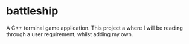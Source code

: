 # battleship
A C++ terminal game application. This project a where I will be reading through a user requirement, whilst adding my own.
